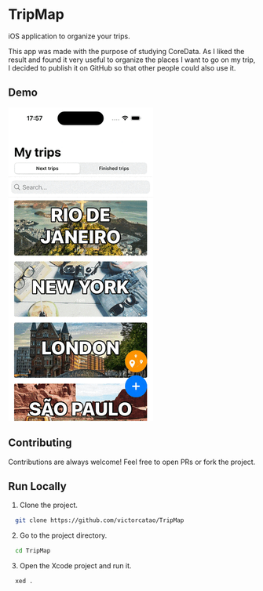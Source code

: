 
# TripMap

iOS application to organize your trips.

This app was made with the purpose of studying CoreData. As I liked the result and found it very useful to organize the places I want to go on my trip, I decided to publish it on GitHub so that other people could also use it.

## Demo


![](https://github.com/victorcatao/TripMap/blob/main/gif/TripMap.gif)

## Contributing

Contributions are always welcome! Feel free to open PRs or fork the project.


## Run Locally

1. Clone the project.

```bash
  git clone https://github.com/victorcatao/TripMap
```

2. Go to the project directory.

```bash
  cd TripMap
```

3. Open the Xcode project and run it.

```bash
  xed .
```


